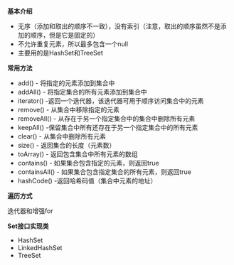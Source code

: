 ﻿**基本介绍**

- 无序（添加和取出的顺序不一致），没有索引（注意，取出的顺序虽然不是添加的顺序，但是它是固定的）
- 不允许重复元素，所以最多包含一个null
- 主要用的是HashSet和TreeSet

**常用方法**

- add() - 将指定的元素添加到集合中
- addAll() - 将指定集合的所有元素添加到集合中
- iterator() -返回一个迭代器，该迭代器可用于顺序访问集合中的元素
- remove() - 从集合中移除指定的元素
- removeAll() - 从存在于另一个指定集合中的集合中删除所有元素
- keepAll()  -保留集合中所有还存在于另一个指定集合中的所有元素
- clear() - 从集合中删除所有元素
- size() - 返回集合的长度（元素数）
- toArray() - 返回包含集合中所有元素的数组
- contains() -  如果集合包含指定的元素，则返回true
- containsAll() - 如果集合包含指定集合的所有元素，则返回true
- hashCode() -返回哈希码值（集合中元素的地址）

**遍历方式**

迭代器和增强for


**Set接口实现类**

- HashSet
- LinkedHashSet
- TreeSet